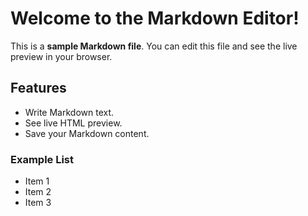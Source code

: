 # Welcome to the Markdown Editor!

This is a **sample Markdown file**. You can edit this file and see the live preview in your browser.

## Features
- Write Markdown text.
- See live HTML preview.
- Save your Markdown content.

### Example List
- Item 1
- Item 2
- Item 3
